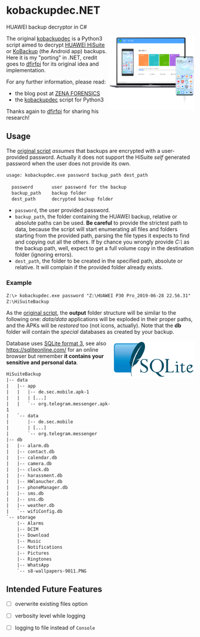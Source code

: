 # kobackupdec.NET
HUAWEI backup decryptor in C#

<a href="https://consumer.huawei.com/minisite/HiSuite/HiSuite_en/index.html">
<img src="images/s1-pic.png" width="230" height="200" align="right"/></a>

The original [kobackupdec](https://github.com/RealityNet/kobackupdec) is a Python3 script aimed to decrypt [HUAWEI HiSuite](https://consumer.huawei.com/en/support/hisuite/) or [KoBackup](https://play.google.com/store/apps/details?id=com.huawei.KoBackup) (the Android app) backups. 
Here it is my "porting" in .NET, credit goes to [dfirfpi](https://github.com/dfirfpi) for its original idea and implementation.

For any further information, please read:
* the blog post at [ZENA FORENSICS](https://blog.digital-forensics.it/2019/07/huawei-backup-decryptor.html)
* the [kobackupdec](https://github.com/RealityNet/kobackupdec) script for Python3

Thanks again to [dfirfpi](https://github.com/dfirfpi) for sharing his research!

## Usage

The [original script](https://github.com/RealityNet/kobackupdec) *assumes* that backups are encrypted with a user-provided password. Actually it does not support the HiSuite _self_ generated password when the user does not provide its own.

```
usage: kobackupdec.exe password backup_path dest_path

  password       user password for the backup
  backup_path    backup folder
  dest_path      decrypted backup folder
```

- `password`, the user provided password.
- `backup_path`, the folder containing the HUAWEI backup, relative or absolute paths can be used. **Be careful** to provide the strictest path to data, because the script will start enumerating all files and folders starting from the provided path, parsing the file types it expects to find and copying out all the others. If by chance you wrongly provide *C:\\* as the backup path, well, expect to get a full volume copy in the destination folder (ignoring errors).
- `dest_path`, the folder to be created in the specified path, absolute or relative. It will complain if the provided folder already exists.

### Example

```
Z:\> kobackupdec.exe password "Z:\HUAWEI P30 Pro_2019-06-28 22.56.31" Z:\HiSuiteBackup
```

As the [original script](https://github.com/RealityNet/kobackupdec), the **output** folder structure will be similar to the following one: *data/data* applications will be exploded in their proper paths, and the APKs will be *restored* too (not icons, actually). Note that the **db** folder will contain the *special* databases as created by your backup.

<a href="https://www.sqlite.org/">
<img src="images/sqlite370_banner.gif" align="right"/></a>

Database uses [SQLite format 3](https://www.sqlite.org/version3.html), see also https://sqliteonline.com/ for an online browser but remember **it contains your sensitive and personal data**.

```
HiSuiteBackup
|-- data
|   |-- app
|   |   |-- de.sec.mobile.apk-1
|   |   | [...]
|   |   `-- org.telegram.messenger.apk-1
|   `-- data
|       |-- de.sec.mobile
|       | [...]
|       `-- org.telegram.messenger
|-- db
|   |-- alarm.db
|   |-- contact.db
|   |-- calendar.db
|   |-- camera.db
|   |-- clock.db
|   |-- harassment.db
|   |-- HWlanucher.db
|   |-- phoneManager.db
|   |-- sms.db
|   |-- sns.db
|   |-- weather.db
|   `-- wifiConfig.db
`-- storage
    |-- Alarms
    |-- DCIM
    |-- Download
    |-- Music
    |-- Notifications
    |-- Pictures
    |-- Ringtones
    |-- WhatsApp
    `-- s8-wallpapers-9011.PNG
```

## Intended Future Features

- [ ] overwrite existing files option
- [ ] verbosity level while logging
- [ ] logging to file instead of `Console`

